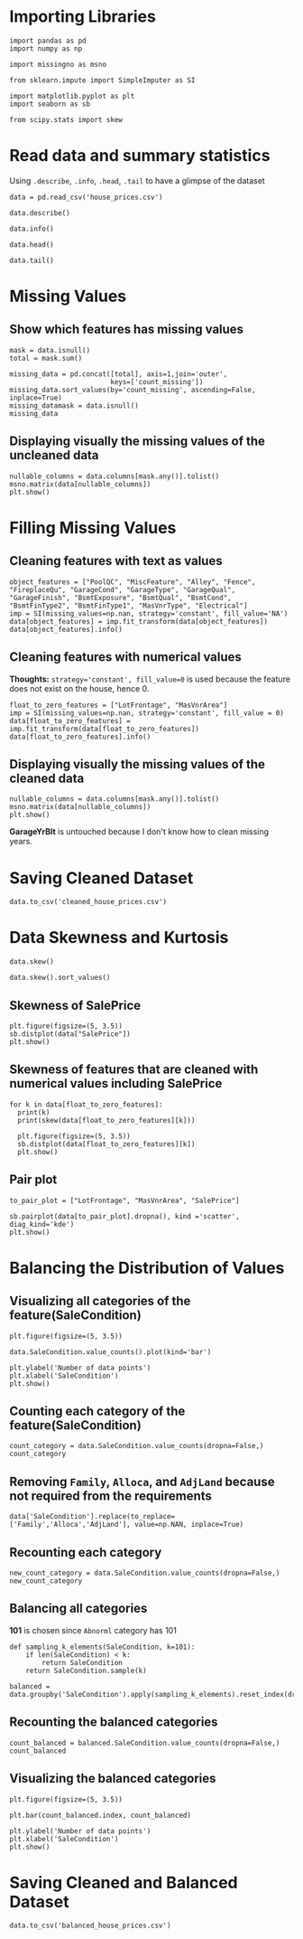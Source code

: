 # Importing Libraries

```
import pandas as pd
import numpy as np

import missingno as msno

from sklearn.impute import SimpleImputer as SI

import matplotlib.pyplot as plt
import seaborn as sb

from scipy.stats import skew
```

# Read data and summary statistics

Using `.describe`, `.info`, `.head`, `.tail` to have a glimpse of the dataset

```
data = pd.read_csv('house_prices.csv')
```

```
data.describe()
```

```
data.info()
```

```
data.head()
```

```
data.tail()
```

# Missing Values
## Show which features has missing values

```
mask = data.isnull()
total = mask.sum()

missing_data = pd.concat([total], axis=1,join='outer',
                         keys=['count_missing'])
missing_data.sort_values(by='count_missing', ascending=False, inplace=True)
missing_datamask = data.isnull()
missing_data
```

## Displaying visually the missing values of the uncleaned data

```
nullable_columns = data.columns[mask.any()].tolist()
msno.matrix(data[nullable_columns])
plt.show()
```

# Filling Missing Values
## Cleaning features with text as values

```
object_features = ["PoolQC", "MiscFeature", "Alley", "Fence", "FireplaceQu", "GarageCond", "GarageType", "GarageQual", "GarageFinish", "BsmtExposure", "BsmtQual", "BsmtCond", "BsmtFinType2", "BsmtFinType1", "MasVnrType", "Electrical"]
imp = SI(missing_values=np.nan, strategy='constant', fill_value='NA')
data[object_features] = imp.fit_transform(data[object_features])
data[object_features].info()
```

## Cleaning features with numerical values

**Thoughts:** `strategy='constant', fill_value=0` is used because the feature does not exist on the house, hence 0.
```
float_to_zero_features = ["LotFrontage", "MasVnrArea"]
imp = SI(missing_values=np.nan, strategy='constant', fill_value = 0)
data[float_to_zero_features] = imp.fit_transform(data[float_to_zero_features])
data[float_to_zero_features].info()
```

## Displaying visually the missing values of the cleaned data

```
nullable_columns = data.columns[mask.any()].tolist()
msno.matrix(data[nullable_columns])
plt.show()
```

**GarageYrBlt** is untouched because I don't know how to clean missing years.

# Saving Cleaned Dataset

```
data.to_csv('cleaned_house_prices.csv')
```

# Data Skewness and Kurtosis

```
data.skew()
```

```
data.skew().sort_values()
```

## Skewness of SalePrice

```
plt.figure(figsize=(5, 3.5))
sb.distplot(data["SalePrice"])
plt.show()
```

## Skewness of features that are cleaned with numerical values including SalePrice

```
for k in data[float_to_zero_features]:
  print(k)
  print(skew(data[float_to_zero_features][k]))

  plt.figure(figsize=(5, 3.5))
  sb.distplot(data[float_to_zero_features][k])
  plt.show()
```

## Pair plot

```
to_pair_plot = ["LotFrontage", "MasVnrArea", "SalePrice"]

sb.pairplot(data[to_pair_plot].dropna(), kind ='scatter', diag_kind='kde')
plt.show()
```

# Balancing the Distribution of Values

## Visualizing all categories of the feature(SaleCondition)

```
plt.figure(figsize=(5, 3.5))

data.SaleCondition.value_counts().plot(kind='bar')

plt.ylabel('Number of data points')
plt.xlabel('SaleCondition')
plt.show()
```

## Counting each category of the feature(SaleCondition)

```
count_category = data.SaleCondition.value_counts(dropna=False,)
count_category
```

## Removing `Family`, `Alloca`, and `AdjLand` because not required from the requirements

```
data['SaleCondition'].replace(to_replace=['Family','Alloca','AdjLand'], value=np.NAN, inplace=True)
```
## Recounting each category

```
new_count_category = data.SaleCondition.value_counts(dropna=False,)
new_count_category
```

## Balancing all categories

**101** is chosen since `Abnorml` category has 101

```
def sampling_k_elements(SaleCondition, k=101):
    if len(SaleCondition) < k:
        return SaleCondition
    return SaleCondition.sample(k)

balanced = data.groupby('SaleCondition').apply(sampling_k_elements).reset_index(drop=True)
```

## Recounting the balanced categories

```
count_balanced = balanced.SaleCondition.value_counts(dropna=False,)
count_balanced
```

## Visualizing the balanced categories

```
plt.figure(figsize=(5, 3.5))

plt.bar(count_balanced.index, count_balanced)

plt.ylabel('Number of data points')
plt.xlabel('SaleCondition')
plt.show()
```

# Saving Cleaned and Balanced Dataset

```
data.to_csv('balanced_house_prices.csv')
```
